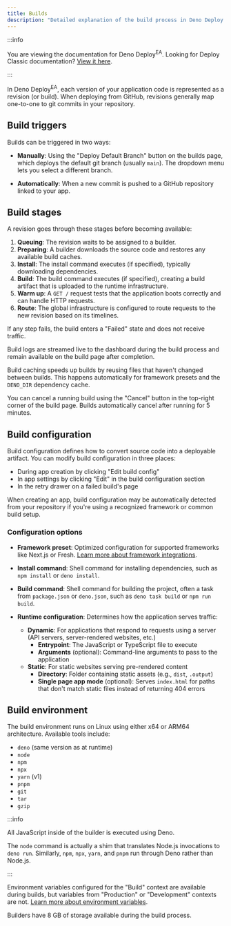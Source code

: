 ```yaml
---
title: Builds
description: "Detailed explanation of the build process in Deno Deploy Early Access, covering build triggers, stages, configuration options, caching, and the build environment."
---
```


:::info

You are viewing the documentation for Deno Deploy<sup>EA</sup>. Looking for
Deploy Classic documentation? [View it here](/deploy/).

:::

In Deno Deploy<sup>EA</sup>, each version of your application code is
represented as a revision (or build). When deploying from GitHub, revisions
generally map one-to-one to git commits in your repository.

## Build triggers

Builds can be triggered in two ways:

- **Manually**: Using the "Deploy Default Branch" button on the builds page,
  which deploys the default git branch (usually `main`). The dropdown menu lets
  you select a different branch.

- **Automatically**: When a new commit is pushed to a GitHub repository linked
  to your app.

## Build stages

A revision goes through these stages before becoming available:

1. **Queuing**: The revision waits to be assigned to a builder.
2. **Preparing**: A builder downloads the source code and restores any available
   build caches.
3. **Install**: The install command executes (if specified), typically
   downloading dependencies.
4. **Build**: The build command executes (if specified), creating a build
   artifact that is uploaded to the runtime infrastructure.
5. **Warm up**: A `GET /` request tests that the application boots correctly and
   can handle HTTP requests.
6. **Route**: The global infrastructure is configured to route requests to the
   new revision based on its timelines.

If any step fails, the build enters a "Failed" state and does not receive
traffic.

Build logs are streamed live to the dashboard during the build process and
remain available on the build page after completion.

Build caching speeds up builds by reusing files that haven't changed between
builds. This happens automatically for framework presets and the `DENO_DIR`
dependency cache.

You can cancel a running build using the "Cancel" button in the top-right corner
of the build page. Builds automatically cancel after running for 5 minutes.

## Build configuration

Build configuration defines how to convert source code into a deployable
artifact. You can modify build configuration in three places:

- During app creation by clicking "Edit build config"
- In app settings by clicking "Edit" in the build configuration section
- In the retry drawer on a failed build's page

When creating an app, build configuration may be automatically detected from
your repository if you're using a recognized framework or common build setup.

### Configuration options

- **Framework preset**: Optimized configuration for supported frameworks like
  Next.js or Fresh. [Learn more about framework integrations](./frameworks/).

- **Install command**: Shell command for installing dependencies, such as
  `npm install` or `deno install`.

- **Build command**: Shell command for building the project, often a task from
  `package.json` or `deno.json`, such as `deno task build` or `npm run build`.

- **Runtime configuration**: Determines how the application serves traffic:
  - **Dynamic**: For applications that respond to requests using a server (API
    servers, server-rendered websites, etc.)
    - **Entrypoint**: The JavaScript or TypeScript file to execute
    - **Arguments** (optional): Command-line arguments to pass to the
      application
  - **Static**: For static websites serving pre-rendered content
    - **Directory**: Folder containing static assets (e.g., `dist`, `.output`)
    - **Single page app mode** (optional): Serves `index.html` for paths that
      don't match static files instead of returning 404 errors

## Build environment

The build environment runs on Linux using either x64 or ARM64 architecture.
Available tools include:

- `deno` (same version as at runtime)
- `node`
- `npm`
- `npx`
- `yarn` (v1)
- `pnpm`
- `git`
- `tar`
- `gzip`

:::info

All JavaScript inside of the builder is executed using Deno.

The `node` command is actually a shim that translates Node.js invocations to
`deno run`. Similarly, `npm`, `npx`, `yarn`, and `pnpm` run through Deno rather
than Node.js.

:::

Environment variables configured for the "Build" context are available during
builds, but variables from "Production" or "Development" contexts are not.
[Learn more about environment variables](./env-vars-and-contexts/).

Builders have 8 GB of storage available during the build process.
